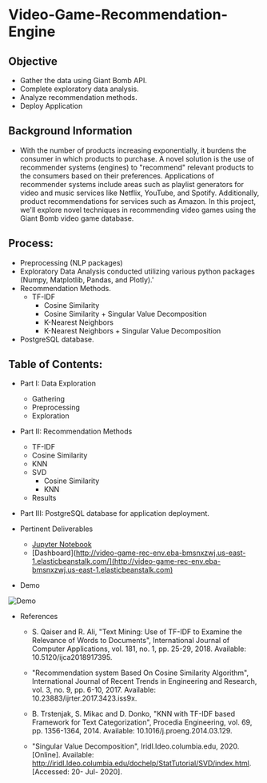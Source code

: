 # Video-Game-Recommendation-Engine


## Objective
* Gather the data using Giant Bomb API.
* Complete exploratory data analysis.
* Analyze recommendation methods.
* Deploy Application

## Background Information
* With the number of products increasing exponentially, it burdens the consumer in which products to purchase. A novel solution is the use of recommender systems (engines) to "recommend" relevant products to the consumers based on their preferences. Applications of recommender systems include areas such as playlist generators for video and music services like Netflix, YouTube, and Spotify. Additionally, product recommendations for services such as Amazon. In this project, we'll explore novel techniques in recommending video games using the Giant Bomb video game database. 

## Process:
* Preprocessing (NLP packages)
* Exploratory Data Analysis conducted utilizing various python packages (Numpy, Matplotlib, Pandas, and Plotly).'
* Recommendation Methods.
    * TF-IDF
        * Cosine Similarity
        * Cosine Similarity + Singular Value Decomposition
        * K-Nearest Neighbors
        * K-Nearest Neighbors + Singular Value Decomposition
* PostgreSQL database.



## Table of Contents:
* Part I: Data Exploration
    * Gathering
    * Preprocessing
    * Exploration
* Part II: Recommendation Methods
    * TF-IDF
    * Cosine Similarity
    * KNN
    * SVD
        * Cosine Similarity
        * KNN
    * Results
* Part III: PostgreSQL database for application deployment.
   
* Pertinent Deliverables
	* [Jupyter Notebook](https://github.com/SulmanK/Video-Game-Recommendation-Engine/blob/master/Video%20Game%20Recommendation%20Engine.ipynb)
	* [Dashboard](http://video-game-rec-env.eba-bmsnxzwj.us-east-1.elasticbeanstalk.com/](http://video-game-rec-env.eba-bmsnxzwj.us-east-1.elasticbeanstalk.com)

* Demo

![Demo](Animation.gif)

* References
  * S. Qaiser and R. Ali, "Text Mining: Use of TF-IDF to Examine the Relevance of Words to Documents", International Journal of Computer Applications, vol. 181, no. 1, pp. 25-29, 2018. Available: 10.5120/ijca2018917395.

  * "Recommendation system Based On Cosine Similarity Algorithm", International Journal of Recent Trends in Engineering and Research, vol. 3, no. 9, pp. 6-10, 2017. Available: 10.23883/ijrter.2017.3423.iss9x.

  * B. Trstenjak, S. Mikac and D. Donko, "KNN with TF-IDF based Framework for Text Categorization", Procedia Engineering, vol. 69, pp. 1356-1364, 2014. Available: 10.1016/j.proeng.2014.03.129.

  * "Singular Value Decomposition", Iridl.ldeo.columbia.edu, 2020. [Online]. Available: http://iridl.ldeo.columbia.edu/dochelp/StatTutorial/SVD/index.html. [Accessed: 20- Jul- 2020].


